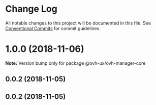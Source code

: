 # Change Log

All notable changes to this project will be documented in this file.
See [Conventional Commits](https://conventionalcommits.org) for commit guidelines.

# 1.0.0 (2018-11-06)

**Note:** Version bump only for package @ovh-ux/ovh-manager-core





<a name="0.0.2"></a>
## 0.0.2 (2018-11-05)



<a name="0.0.2"></a>
## 0.0.2 (2018-11-05)
